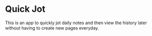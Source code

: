 # Quick Jot

This is an app to quickly jot daily notes and then view the history later without having to create new pages everyday.